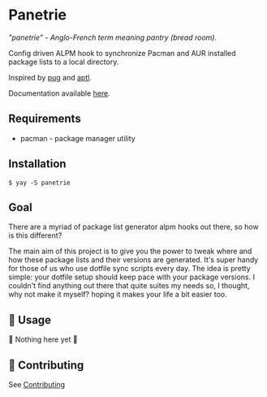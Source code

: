 # Panetrie

_"panetrie" - Anglo-French term meaning pantry (bread room)._

Config driven ALPM hook to synchronize Pacman and AUR installed package lists to a local directory.

Inspired by [pug](https://github.com/Ventto/pug) and [aptl](https://github.com/pegromdev/aptl).

Documentation available [here](./docs/docs.md).

## Requirements

-   pacman - package manager utility

## Installation

```
$ yay -S panetrie
```

## Goal

There are a myriad of package list generator alpm hooks out there, so how is this different?

The main aim of this project is to give you the power to tweak where and how these package lists and their versions are generated. It's super handy for those of us who use dotfile sync scripts every day. The idea is pretty simple: your dotfile setup should keep pace with your package versions. I couldn't find anything out there that quite suites my needs so, I thought, why not make it myself? hoping it makes your life a bit easier too.

## :book: Usage

:construction: Nothing here yet :construction:

## :repeat: Contributing

See [Contributing](docs/CONTRIBUTING.md)
